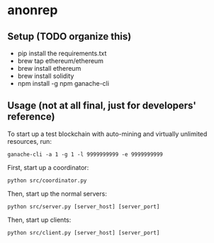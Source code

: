# anonrep

## Setup (TODO organize this)
- pip install the requirements.txt
- brew tap ethereum/ethereum
- brew install ethereum
- brew install solidity
- npm install -g npm ganache-cli

## Usage (not at all final, just for developers' reference)
To start up a test blockchain with auto-mining and virtually unlimited resources, run:
```
ganache-cli -a 1 -g 1 -l 9999999999 -e 9999999999
```

First, start up a coordinator:
```
python src/coordinator.py
```

Then, start up the normal servers:
```
python src/server.py [server_host] [server_port]
```

Then, start up clients:
```
python src/client.py [server_host] [server_port]
```

